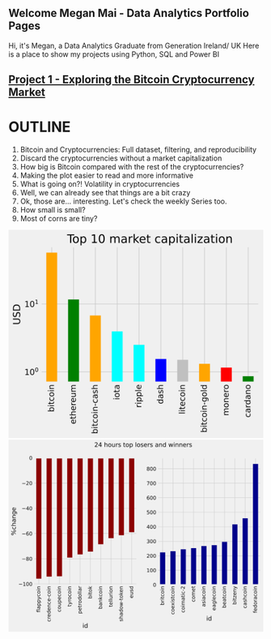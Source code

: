 
## Welcome Megan Mai - Data Analytics Portfolio Pages
Hi, it's Megan, a Data Analytics Graduate from Generation Ireland/ UK
Here is a place to show my projects using Python, SQL and Power BI

## [Project 1 - Exploring the Bitcoin Cryptocurrency Market](https://app.datacamp.com/workspace/w/d0972485-378c-4ed4-ae66-8032d84d8248)
# OUTLINE
1. Bitcoin and Cryptocurrencies: Full dataset, filtering, and reproducibility
2. Discard the cryptocurrencies without a market capitalization
3. How big is Bitcoin compared with the rest of the cryptocurrencies?
4. Making the plot easier to read and more informative
5. What is going on?! Volatility in cryptocurrencies
6. Well, we can already see that things are a bit crazy
7. Ok, those are... interesting. Let's check the weekly Series too.
8. How small is small?
9. Most of corns are tiny?

![](https://github.com/MeganMai/MeganMai.github.io/blob/main/images/Image-top%2010.svg)
![](https://github.com/MeganMai/MeganMai.github.io/blob/main/images/Image-winner%20and%20loser.svg)
